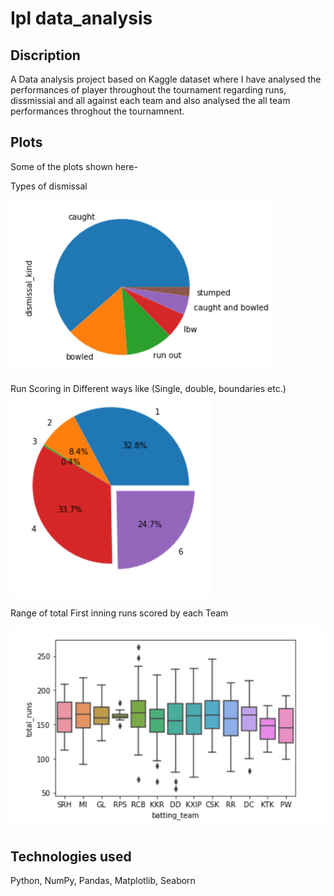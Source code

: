 # Ipl data_analysis

## Discription
A Data analysis project based on Kaggle dataset where I have analysed the performances of player throughout the tournament regarding runs, dissmissial and all against each team and also analysed the all team performances throghout the tournamnent.

## Plots
Some of the plots shown here-

Types of dismissal

![plot](./3476.png)

Run Scoring in Different ways like (Single, double, boundaries etc.)
![plot](./3478.png)

Range of total First inning runs scored by each Team

![plot](./3479.png)

## Technologies used
Python, NumPy, Pandas, Matplotlib, Seaborn
